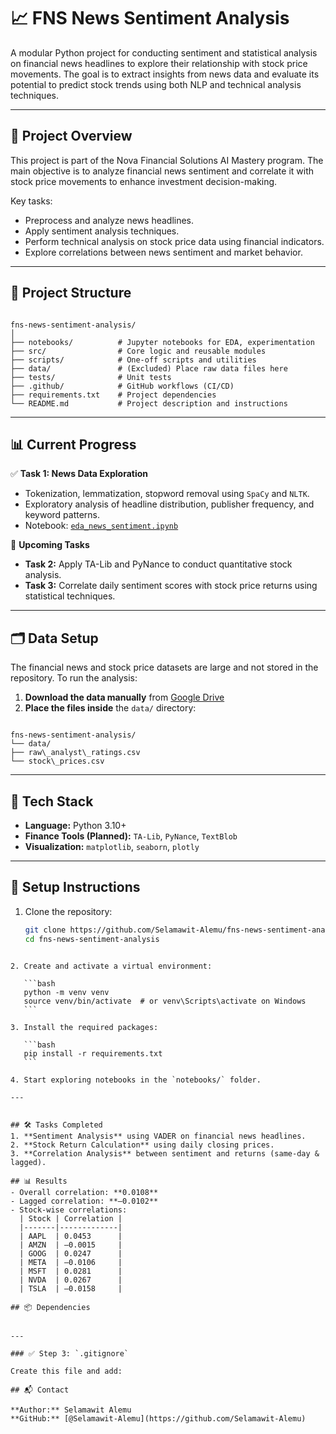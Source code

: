 # 📈 FNS News Sentiment Analysis

A modular Python project for conducting sentiment and statistical analysis on financial news headlines to explore their relationship with stock price movements. The goal is to extract insights from news data and evaluate its potential to predict stock trends using both NLP and technical analysis techniques.

---

## 🚀 Project Overview

This project is part of the Nova Financial Solutions AI Mastery program. The main objective is to analyze financial news sentiment and correlate it with stock price movements to enhance investment decision-making.

Key tasks:
- Preprocess and analyze news headlines.
- Apply sentiment analysis techniques.
- Perform technical analysis on stock price data using financial indicators.
- Explore correlations between news sentiment and market behavior.

---

## 📂 Project Structure

```

fns-news-sentiment-analysis/
│
├── notebooks/          # Jupyter notebooks for EDA, experimentation
├── src/                # Core logic and reusable modules
├── scripts/            # One-off scripts and utilities
├── data/               # (Excluded) Place raw data files here
├── tests/              # Unit tests
├── .github/            # GitHub workflows (CI/CD)
├── requirements.txt    # Project dependencies
└── README.md           # Project description and instructions

```

---

## 📊 Current Progress

✅ **Task 1: News Data Exploration**
- Tokenization, lemmatization, stopword removal using `SpaCy` and `NLTK`.
- Exploratory analysis of headline distribution, publisher frequency, and keyword patterns.
- Notebook: [`eda_news_sentiment.ipynb`](notebooks/eda_news_sentiment.ipynb)

🔄 **Upcoming Tasks**
- **Task 2:** Apply TA-Lib and PyNance to conduct quantitative stock analysis.
- **Task 3:** Correlate daily sentiment scores with stock price returns using statistical techniques.

---

## 🗂️ Data Setup

The financial news and stock price datasets are large and not stored in the repository. To run the analysis:

1. **Download the data manually** from [Google Drive](https://drive.google.com/drive/u/4/folders/1rsispvTGPjC8pbKS-yYb-6dcJiXTKSAv)
2. **Place the files inside** the `data/` directory:

```

fns-news-sentiment-analysis/
└── data/
├── raw\_analyst\_ratings.csv
└── stock\_prices.csv

````

---

## 🧠 Tech Stack

- **Language:** Python 3.10+
- **Finance Tools (Planned):** `TA-Lib`, `PyNance`, `TextBlob`
- **Visualization:** `matplotlib`, `seaborn`, `plotly`

---

## 🔧 Setup Instructions

1. Clone the repository:
   ```bash
   git clone https://github.com/Selamawit-Alemu/fns-news-sentiment-analysis.git
   cd fns-news-sentiment-analysis
````

2. Create and activate a virtual environment:

   ```bash
   python -m venv venv
   source venv/bin/activate  # or venv\Scripts\activate on Windows
   ```

3. Install the required packages:

   ```bash
   pip install -r requirements.txt
   ```

4. Start exploring notebooks in the `notebooks/` folder.

---


## 🛠️ Tasks Completed
1. **Sentiment Analysis** using VADER on financial news headlines.
2. **Stock Return Calculation** using daily closing prices.
3. **Correlation Analysis** between sentiment and returns (same-day & lagged).

## 📊 Results
- Overall correlation: **0.0108**
- Lagged correlation: **–0.0102**
- Stock-wise correlations:
  | Stock | Correlation |
  |-------|-------------|
  | AAPL  | 0.0453      |
  | AMZN  | –0.0015     |
  | GOOG  | 0.0247      |
  | META  | –0.0106     |
  | MSFT  | 0.0281      |
  | NVDA  | 0.0267      |
  | TSLA  | –0.0158     |

## 📦 Dependencies


---

### ✅ Step 3: `.gitignore`

Create this file and add:

## 📬 Contact

**Author:** Selamawit Alemu
**GitHub:** [@Selamawit-Alemu](https://github.com/Selamawit-Alemu)
